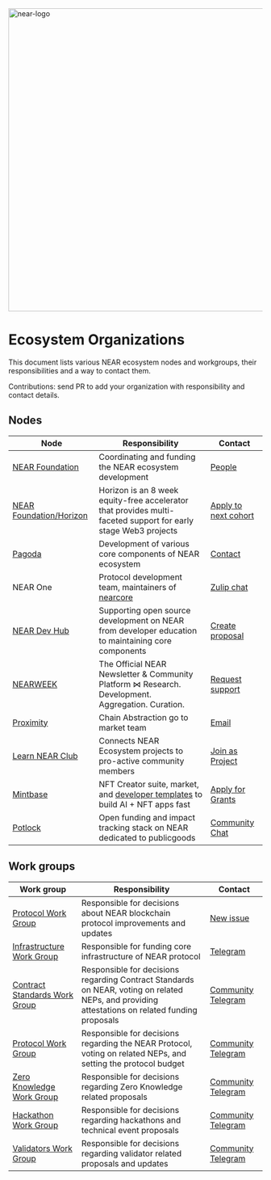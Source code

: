 <img src="https://repository-images.githubusercontent.com/384455580/fc80d841-e285-4238-981d-c40e45772469" alt="near-logo" width="600" border="0" />

# Ecosystem Organizations

This document lists various NEAR ecosystem nodes and workgroups, their responsibilities and a way to contact them.

Contributions: send PR to add your organization with responsibility and contact details.

## Nodes

| Node | Responsibility | Contact |
| - | - | - |
| [NEAR Foundation](https://near.foundation) | Coordinating and funding the NEAR ecosystem development | [People](nf_people.md) |
| [NEAR Foundation/Horizon](https://www.hzn.xyz/) | Horizon is an 8 week equity-free accelerator that provides multi-faceted support for early stage Web3 projects | [Apply to next cohort](https://www.hzn.xyz/hzn) |
| [Pagoda](https://pagoda.co) | Development of various core components of NEAR ecosystem | [Contact](pagoda_people) |
| NEAR One | Protocol development team, maintainers of [nearcore](https://github.com/near/nearcore) | [Zulip chat](https://near.zulipchat.com/) |
| [NEAR Dev Hub](https://neardevhub.org/) | Supporting open source development on NEAR from developer education to maintaining core components | [Create proposal](https://near.social/devhub.near/widget/app?page=create-proposal) |
| [NEARWEEK](https://near.org/nearweekapp.near/widget/nearweek.com) | The Official NEAR Newsletter & Community Platform ⋈ Research. Development. Aggregation. Curation. | [Request support](https://4efdmh2cgdi.typeform.com/to/FJwHsvsW?typeform-source=docs.nearweek.com) | 
| [Proximity](https://proximity.dev/) | Chain Abstraction go to market team | [Email](mailto:Hello@proximity.dev) |
| [Learn NEAR Club](https://learnnear.club/) | Connects NEAR Ecosystem projects to pro-active community members | [Join as Project](https://learnnear.club/lnc-for-near-projects/) |
| [Mintbase](https://mintbase.xyz/) | NFT Creator suite, market, and [developer templates](https://templates.mintbase.xyz/) to build AI + NFT apps fast| [Apply for Grants](https://github.com/Mintbase/Grants-Program) |
| [Potlock](https://app.potlock.org/) | Open funding and impact tracking stack on NEAR dedicated to publicgoods | [Community Chat](https://potlock.org/community) |

## Work groups

| Work group | Responsibility | Contact |
| - | - | - |
| [Protocol Work Group](https://github.com/near/neps) | Responsible for decisions about NEAR blockchain protocol improvements and updates | [New issue](https://github.com/near/NEPs/issues/new) |
| [Infrastructure Work Group](https://github.com/near/Infrastructure-Working-Group) | Responsible for funding core infrastructure of NEAR protocol | [Telegram](https://t.me/vikpande) |
| [Contract Standards Work Group](https://near.social/devhub.near/widget/app?page=community&handle=contract-standards&tab=about-us) | Responsible for decisions regarding Contract Standards on NEAR, voting on related NEPs, and providing attestations on related funding proposals | [Community Telegram](https://t.me/nearnft) |
| [Protocol Work Group](https://near.social/devhub.near/widget/app?page=community&handle=protocol&tab=about-us) | Responsible for decisions regarding the NEAR Protocol, voting on related NEPs, and setting the protocol budget | [Community Telegram](https://t.me/NEAR_Protocol_Community_Group) |
| [Zero Knowledge Work Group](https://near.social/devhub.near/widget/app?page=community&handle=zero-knowledge&tab=about) | Responsible for decisions regarding Zero Knowledge related proposals | [Community Telegram](https://t.me/NearZeroKnowledge) |
| [Hackathon Work Group](https://near.social/devhub.near/widget/app?page=community&handle=hacks&tab=about) | Responsible for decisions regarding hackathons and technical event proposals | [Community Telegram](https://t.me/+Pdipk3olNgw3NWMy) |
| [Validators Work Group](https://near.social/devhub.near/widget/app?page=community&handle=validators&tab=about-us) | Responsible for decisions regarding validator related proposals and updates | [Community Telegram](https://t.me/joinchat/T12wrqSx66utgg-P) |

